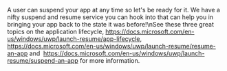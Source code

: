 A user can suspend your app at any time so let's be ready for it.  We have a nifty suspend and resume service you can hook into that can help you in bringing your app back to the state it was before!\\nSee these three great topics on the application lifecycle, https://docs.microsoft.com/en-us/windows/uwp/launch-resume/app-lifecycle,  https://docs.microsoft.com/en-us/windows/uwp/launch-resume/resume-an-app and  https://docs.microsoft.com/en-us/windows/uwp/launch-resume/suspend-an-app for more information.